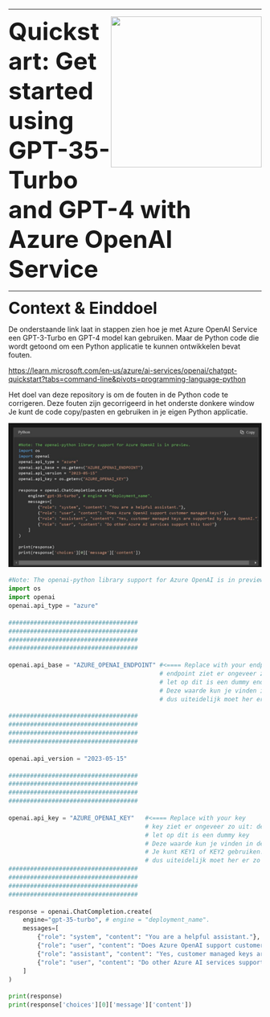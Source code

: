 <!--
https://docs.github.com/en/get-started/writing-on-github/getting-started-with-writing-and-formatting-on-github/basic-writing-and-formatting-syntax
-->



***********


<img align="right" width="300" height="300" src="https://avatars.githubusercontent.com/u/115706761?s=400&u=7c6cae892816e172b0b7eef99f2d32adb948c6ad&v=4">

<!--
>• Data verwijst naar gegevens die veelal worden verzameld op basis van metingen met behulp van meetsystemen en/of observaties gedaan door mensen.
>
>•  Informatie is een maat voor gereduceerde onzekerheid over beschikbare data. Bijvoorbeeld met behulp van een weermodel kan op basis van meteorologische data een voorspelling gedaan worden over het verloop van de temperatuur voor de komende week. Dus het weermodel structureert en presenteert "betekenisloze" data zoals temperatuur en luchtdruk op een voor mensen betekenisvolle wijze
-->

<font size="8"> **Quickstart: Get started using GPT-35-Turbo and GPT-4 with Azure OpenAI Service**</font>



***********

<font size="6"> **Context & Einddoel**</font>

De onderstaande link laat in stappen zien hoe je met Azure OpenAI Service een GPT-3-Turbo en GPT-4 model kan gebruiken.
Maar de Python code die wordt getoond om een Python applicatie te kunnen  ontwikkelen bevat fouten.

https://learn.microsoft.com/en-us/azure/ai-services/openai/chatgpt-quickstart?tabs=command-line&pivots=programming-language-python

Het doel van deze repository is om de fouten in de Python code te corrigeren.
Deze fouten zijn gecorrigeerd in het onderste donkere window
Je kunt de code copy/pasten en gebruiken in je eigen Python applicatie.



![Alt text](code-1.JPG)



```python
#Note: The openai-python library support for Azure OpenAI is in preview.
import os
import openai
openai.api_type = "azure"

####################################
####################################
####################################
####################################

openai.api_base = "AZURE_OPENAI_ENDPOINT" #<==== Replace with your endpoint
                                          # endpoint ziet er ongeveer zo uit: https://openai.azure-api.com/
                                          # let op dit is een dummy endpoint
                                          # Deze waarde kun je vinden in de Keys & Endpoint sectie wanneer je je bron bekijkt vanuit het Azure portaal. 
                                          # dus uiteidelijk moet her er zo uitzien:     openai.api_base ="https://openai.azure-api.com/"

####################################
####################################
####################################
####################################                   

openai.api_version = "2023-05-15"

####################################
####################################
####################################
####################################

openai.api_key = "AZURE_OPENAI_KEY"   #<==== Replace with your key
                                      # key ziet er ongeveer zo uit: ded218c778894f6da4d3c3456c6904194
                                      # let op dit is een dummy key
                                      # Deze waarde kun je vinden in de Keys & Endpoint sectie wanneer je je bron bekijkt vanuit het Azure portaal. 
                                      # Je kunt KEY1 of KEY2 gebruiken.
                                      # dus uiteidelijk moet her er zo uitzien:     openai.api_key ="ded218c778894f6da4d3c3456c6904194"
####################################
####################################
####################################
####################################

response = openai.ChatCompletion.create(
    engine="gpt-35-turbo", # engine = "deployment_name".
    messages=[
        {"role": "system", "content": "You are a helpful assistant."},
        {"role": "user", "content": "Does Azure OpenAI support customer managed keys?"},
        {"role": "assistant", "content": "Yes, customer managed keys are supported by Azure OpenAI."},
        {"role": "user", "content": "Do other Azure AI services support this too?"}
    ]
)

print(response)
print(response['choices'][0]['message']['content'])

```